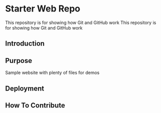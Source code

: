 # Starter Web Repo

This repository is for showing how Git and GitHub work
This repository is for showing how Git and GitHub work

## Introduction

## Purpose

Sample website with plenty of files for demos

## Deployment

## How To Contribute
